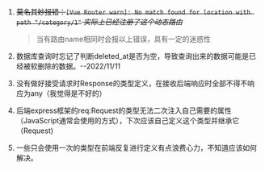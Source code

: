 1. ~~莫名其妙报错：`[Vue Router warn]: No match found for location with path "/category/1"` *实际上已经注册了这个动态路由*~~
    > 当有路由name相同时会报以上错误，具有一定的迷惑性 

2. 数据库查询时忘记了判断deleted_at是否为空，导致查询出来的数据可能是已经被软删除的数据。--2022/11/11
   
3. 没有做好接受请求时Response的类型定义，在接收后端响应时全部不得不响应为any（我觉得是不好的）


4. 后端express框架的req:Request的类型无法二次注入自己需要的属性（JavaScript通常会使用的方式），下次应该自己定义这个类型并继承它（Request)


5. 一些只会使用一次的类型在前端反复进行定义有点浪费心力，不知道应该如何解决。